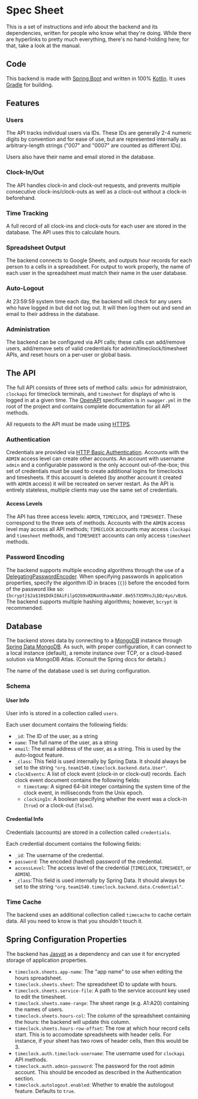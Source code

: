 # Spec Sheet

This is a set of instructions and info about the backend and its dependencies, written for people who know what they're doing. While there are hyperlinks to pretty much everything, there's no hand-holding here; for that, take a look at the manual.

## Code

This backend is made with [Spring Boot](https://spring.io/projects/spring-boot) and written in 100% [Kotlin](https://kotlinlang.org/). It uses [Gradle](https://gradle.org/) for building.

## Features

### Users

The API tracks individual users via IDs. These IDs are generally 2-4 numeric digits by convention and for ease of use, but are represented internally as arbitrary-length strings ("007" and "0007" are counted as different IDs).

Users also have their name and email stored in the database. 

### Clock-In/Out

The API handles clock-in and clock-out requests, and prevents multiple consecutive clock-ins/clock-outs as well as a clock-out without a clock-in beforehand. 

### Time Tracking

A full record of all clock-ins and clock-outs for each user are stored in the database. The API uses this to calculate hours.

### Spreadsheet Output

The backend connects to Google Sheets, and outputs hour records for each person to a cells in a spreadsheet. For output to work properly, the name of each user in the spreadsheet must match their name in the user database.

### Auto-Logout

At 23:59:59 system time each day, the backend will check for any users who have logged in but did not log out. It will then log them out and send an email to their address in the database.

### Administration

The backend can be configured via API calls; these calls can add/remove users, add/remove sets of valid credentials for admin/timeclock/timesheet APIs, and reset hours on a per-user or global basis.

## The API

The full API consists of three sets of method calls: `admin` for administraion, `clockapi` for timeclock terminals, and `timesheet` for displays of who is logged in at a given time. The [OpenAPI](https://www.openapis.org/) specification is in `swagger.yml` in the root of the project and contains complete documentation for all API methods.

All requests to the API must be made using [HTTPS](https://en.wikipedia.org/wiki/HTTPS).

### Authentication

Credentials are provided via [HTTP Basic Authentication](https://en.wikipedia.org/wiki/Basic_access_authentication#Security). Accounts with the `ADMIN` access level can create other accounts. An account with username `admin` and a configurable password is the only account out-of-the-box; this set of credentials must be used to create additional logins for timeclocks and timesheets. If this account is deleted (by another account it created with `ADMIN` access) it will be recreated on server restart. As the API is entirely stateless, multiple clients may use the same set of credentials. 

#### Access Levels

The API has three access levels: `ADMIN`, `TIMECLOCK`, and `TIMESHEET`. These correspond to the three sets of methods. Accounts with the `ADMIN` access level may access all API methods; `TIMECLOCK` accounts may access `clockapi` and `timesheet` methods, and `TIMESHEET` accounts can only access `timesheet` methods.

### Password Encoding

The backend supports multiple encoding algorithms through the use of a [DelegatingPasswordEncoder](https://docs.spring.io/spring-security/site/docs/current/api/org/springframework/security/crypto/password/DelegatingPasswordEncoder.html). When specifying passwords in application properties, specify the algorithm ID in braces (`{}`) before the encoded form of the password like so:`{bcrypt}$2a$10$DdkI8AiFilpO2b9xKDNaVOhavN4bF.8m557X5MYoJLDD/4yo/vBz6`. The backend supports multiple hashing algorithms; however, `bcrypt` is recommended.

## Database

The backend stores data by connecting to a [MongoDB](https://www.mongodb.com/) instance through [Spring Data MongoDB](https://projects.spring.io/spring-data-mongodb/). As such, with proper configuration, it can connect to a local instance (default), a remote instance over TCP, or a cloud-based solution via MongoDB Atlas. (Consult the Spring docs for details.)

The name of the database used is set during configuration.

### Schema

#### User Info

User info is stored in a collection called `users`.

Each user document contains the following fields:

- `_id`: The ID of the user, as a string
- `name`: The full name of the user, as a string
- `email`: The email address of the user, as a string. This is used by the auto-logout feature.
- `_class`: This field is used internally by Spring Data. It should always be set to the string `"org.team1540.timeclock.backend.data.User"`.
- `clockEvents`: A list of clock event (clock-in or clock-out) records. Each clock event document contains the following fields:
  - `timestamp`: A signed 64-bit integer containing the system time of the clock event, in milliseconds from the Unix epoch.
  - `clockingIn`: A boolean specifying whether the event was a clock-in (`true`) or a clock-out (`false`).

#### Credential Info

Credentials (accounts) are stored in a collection called `credentials`.

Each credential document contains the following fields:

* `_id`: The username of the credential.
* `password`: The encoded (hashed) password of the credential.
* `accessLevel`: The access level of the credential (`TIMECLOCK`, `TIMESHEET`, or `ADMIN`).
* `_class`:This field is used internally by Spring Data. It should always be set to the string `"org.team1540.timeclock.backend.data.Credential"`.

### Time Cache

The backend uses an additional collection called `timecache` to cache certain data. All you need to know is  that you shouldn't touch it.

## Spring Configuration Properties

The backend has [Jasypt](https://github.com/ulisesbocchio/jasypt-spring-boot) as a dependency and can use it for encrypted storage of application properties.

- `timeclock.sheets.app-name`: The "app name" to use when editing the hours spreadsheet.
- `timeclock.sheets.sheet`: The spreadsheet ID to update with hours.
- `timeclock.sheets.service-file`: A path to the service account key used to edit the timesheet.
- `timeclock.sheets.name-range`: The sheet range (e.g. A1:A20) containing the names of users.
- `timeclock.sheets.hours-col`:  The column of the spreadsheet containing the hours: the backend will update this column.
- `timeclock.sheets.hours-row-offset`: The row at which hour record cells start. This is to accomodate spreadsheets with header cells. For instance, if your sheet has two rows of header cells, then this would be 3.
- `timeclock.auth.timeclock-username`: The username used for `clockapi` API methods.
- `timeclock.auth.admin-password`: The password for the root admin account. This should be encoded as described in the Authentication section.
- `timeclock.autologout.enabled`: Whether to enable the autologout feature. Defaults to `true`.